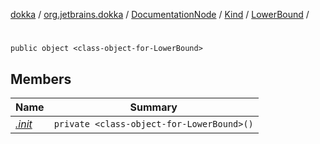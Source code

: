 [dokka](../../../../../index.md) / [org.jetbrains.dokka](../../../../index.md) / [DocumentationNode](../../../index.md) / [Kind](../../index.md) / [LowerBound](../index.md) / [<class-object-for-LowerBound>](index.md)

# <class-object-for-LowerBound>

```
public object <class-object-for-LowerBound>
```
## Members
| Name | Summary |
|------|---------|
|[*.init*](_init_.md)|`private <class-object-for-LowerBound>()`<br>|
